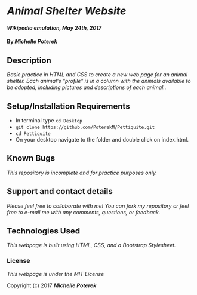 # _Animal Shelter Website_

#### _Wikipedia emulation, May 24th, 2017_

#### By _**Michelle Poterek**_

## Description

_Basic practice in HTML and CSS to create a new web page for an animal shelter. Each animal's "profile" is in a column with the animals available to be adopted, including pictures and descriptions of each animal.._

## Setup/Installation Requirements

* In terminal type `cd Desktop`
* `git clone https://github.com/PoterekM/Pettiquite.git`
* `cd Pettiquite`
* On your desktop navigate to the folder and double click on index.html.


## Known Bugs

_This repository is incomplete and for practice purposes only._

## Support and contact details

_Please feel free to collaborate with me! You can fork my repository or feel free to e-mail me with any comments, questions, or feedback._

## Technologies Used

_This webpage is built using HTML, CSS, and a Bootstrap Stylesheet._

### License

*This webpage is under the MIT License*

Copyright (c) 2017 **_Michelle Poterek_**
